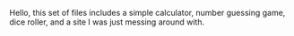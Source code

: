 Hello, this set of files includes a simple calculator, number guessing game, dice roller, and a site I was just messing around with.